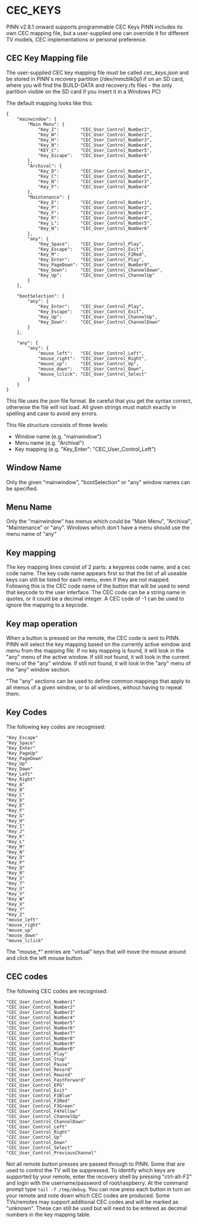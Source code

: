 # CEC_KEYS

PINN v2.8.1 onward supports programmable CEC Keys
PINN includes its own CEC mapping file, but a user-supplied one can override it for different TV models, CEC implementations or personal preference.

## CEC Key Mapping file

The user-supplied CEC key mapping file must be called *cec_keys.json* and be stored in PINN's recovery partition (/dev/mmcblk0p1 if on an SD card, where you will find 
the BUILD-DATA and recovery.rfs files - the only partition visible on the SD card if you insert it in a Windows PC)

The default mapping looks like this:
```
{
    "mainwindow": {
        "Main Menu": {
            "Key_I":        "CEC_User_Control_Number1",
            "Key_W":        "CEC_User_Control_Number2",
            "Key_H":        "CEC_User_Control_Number3",
            "Key_N":        "CEC_User_Control_Number4",
            "KEY_C":        "CEC_User_Control_Number5",
            "Key_Escape":   "CEC_User_Control_Number6"
        },
        "Archival": {
            "Key_D":        "CEC_User_Control_Number1",
            "Key_C":        "CEC_User_Control_Number2",
            "Key_N":        "CEC_User_Control_Number3",
            "Key_F":        "CEC_User_Control_Number4"
        },
        "Maintenance": {
            "Key_E":        "CEC_User_Control_Number1",
            "Key_P":        "CEC_User_Control_Number2",
            "Key_F":        "CEC_User_Control_Number3",
            "Key_R":        "CEC_User_Control_Number4",
            "Key_L":        "CEC_User_Control_Number5",
            "Key_N":        "CEC_User_Control_Number6"
        },
        "any": {
            "Key_Space":    "CEC_User_Control_Play",
            "Key_Escape":   "CEC_User_Control_Exit",
            "Key_M":        "CEC_User_Control_F2Red",
            "Key_Enter":    "CEC_User_Control_Play",
            "Key_PageDown": "CEC_User_Control_Number9",
            "Key_Down":     "CEC_User_Control_ChannelDown",
            "Key_Up":       "CEC_User_Control_ChannelUp" 
        }
    },

    "bootSelection": {
        "any": {
            "Key_Enter":    "CEC_User_Control_Play",
            "Key_Escape":   "CEC_User_Control_Exit",
            "Key_Up":       "CEC_User_Control_ChannelUp",
            "Key_Down":     "CEC_User_Control_ChannelDown"
        }
    },

    "any": {
        "any": {
            "mouse_left":   "CEC_User_Control_Left",
            "mouse_right":  "CEC_User_Control_Right",
            "mouse_up":     "CEC_User_Control_Up",
            "mouse_down":   "CEC_User_Control_Down",
            "mouse_lclick": "CEC_User_Control_Select"
        }
    }
}
```
This file uses the json file format. Be careful that you get the syntax correct, otherwise the file will not load.
All given strings must match exactly in spelling and case to avoid any errors.

This file structure consists of three levels:
 * Window name (e.g. "mainwindow")
 * Menu name   (e.g. "Archival")
 * Key mapping (e.g. "Key_Enter": "CEC_User_Control_Left")

## Window Name
Only the given "mainwindow", "bootSelection" or "any" window names can be specified.

## Menu Name
Only the "mainwindow" has menus which could be "Main Menu", "Archival", "Maintenance" or "any". Windows which don't have a menu should use the menu name of "any"

## Key mapping
The key mapping lines consist of 2 parts: a keypress code name, and a cec code name.
The key code name appears first so that the list of all useable keys can still be listed for each menu, even if they are not mapped.
Following this is the CEC code name of the button that will be used to send that keycode to the user interface.
The CEC code can be a string name in quotes, or it could be a decimal integer. A CEC code of -1 can be used to ignore the mapping to a keycode.

## Key map operation

When a button is pressed on the remote, the CEC code is sent to PINN.
PINN will select the key mapping based on the currently active window and menu from the mapping file.
If no key mapping is found, it will look in the "any" menu of the active window.
If still not found, it will look in the current menu of the "any" window.
If still not found, it will look in the "any" menu of the "any" window section.

"The "any" sections can be used to define common mappings that apply to all menus of a given window, or to all windows, without having to repeat them.

## Key Codes

The following key codes are recognised:

    "Key_Escape"
    "Key_Space"
    "Key_Enter"
    "Key_PageUp"
    "Key_PageDown"
    "Key_Up"
    "Key_Down"
    "Key_Left"
    "Key_Right"
    "Key_A"
    "Key_B"
    "Key_C"
    "Key_D"
    "Key_E"
    "Key_F"
    "Key_G"
    "Key_H"
    "Key_I"
    "Key_J"
    "Key_K"
    "Key_L"
    "Key_M"
    "Key_N"
    "Key_O"
    "Key_P"
    "Key_Q"
    "Key_R"
    "Key_S"
    "Key_T"
    "Key_U"
    "Key_V"
    "Key_W"
    "Key_X"
    "Key_Y"
    "Key_Z"
    "mouse_left"
    "mouse_right"
    "mouse_up"
    "mouse_down"
    "mouse_lclick"

The "mouse_*" entries are "virtual" keys that will move the mouse around and click the left mouse button.

## CEC codes

The following CEC codes are recognised:

    "CEC_User_Control_Number1"
    "CEC_User_Control_Number2"
    "CEC_User_Control_Number3"
    "CEC_User_Control_Number4"
    "CEC_User_Control_Number5"
    "CEC_User_Control_Number6"
    "CEC_User_Control_Number7"
    "CEC_User_Control_Number8"
    "CEC_User_Control_Number9"
    "CEC_User_Control_Number0"
    "CEC_User_Control_Play"
    "CEC_User_Control_Stop"
    "CEC_User_Control_Pause"
    "CEC_User_Control_Record"
    "CEC_User_Control_Rewind"
    "CEC_User_Control_FastForward"
    "CEC_User_Control_EPG"
    "CEC_User_Control_Exit"
    "CEC_User_Control_F1Blue"
    "CEC_User_Control_F2Red"
    "CEC_User_Control_F3Green"
    "CEC_User_Control_F4Yellow"
    "CEC_User_Control_ChannelUp"
    "CEC_User_Control_ChannelDown"
    "CEC_User_Control_Left"
    "CEC_User_Control_Right"
    "CEC_User_Control_Up"
    "CEC_User_Control_Down"
    "CEC_User_Control_Select"
    "CEC_User_Control_PreviousChannel"

Not all remote button presses are passed through to PINN. Some that are used to control the TV will be suppressed.
To identify which keys are supported by your remote, enter the recovery shell by pressing "ctrl-alt-F2" and login with the username/password of root/raspberry.
At the command prompt type `tail -f /tmp/debug`. You can now press each button in turn on your remote and note down which CEC codes are produced. 
Some TVs/remotes may support additional CEC codes and will be marked as "unknown". These can still be used but will need to be entered as decimal numbers in the key mapping table.




